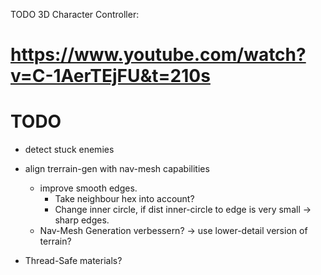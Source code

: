 TODO
3D Character Controller:

# https://www.youtube.com/watch?v=C-1AerTEjFU&t=210s

# TODO
- detect stuck enemies

- align trerrain-gen with nav-mesh capabilities
  - improve smooth edges.
    - Take neighbour hex into account?
    - Change inner circle, if dist inner-circle to edge is very small -> sharp edges.
  - Nav-Mesh Generation verbessern? -> use lower-detail version of terrain?
- Thread-Safe materials?

